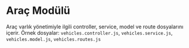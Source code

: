 # Araç Modülü

Araç varlık yönetimiyle ilgili controller, service, model ve route dosyalarını içerir.
Örnek dosyalar: `vehicles.controller.js`, `vehicles.service.js`, `vehicles.model.js`, `vehicles.routes.js`
